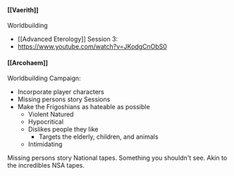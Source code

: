 #### [[Vaerith]]
Worldbuilding
- [[Advanced Eterology]]
Session 3:
- https://www.youtube.com/watch?v=JKodgCnObS0

#### [[Arcohaem]]
Worldbuilding
Campaign:
- Incorporate player characters
- Missing persons story
Sessions
- Make the Frigoshians as hateable as possible
	- Violent Natured
	- Hypocritical
	- Dislikes people they like
		- Targets the elderly, children, and animals
	- Intimidating


Missing persons story
National tapes. Something you shouldn't see. Akin to the incredibles NSA tapes.